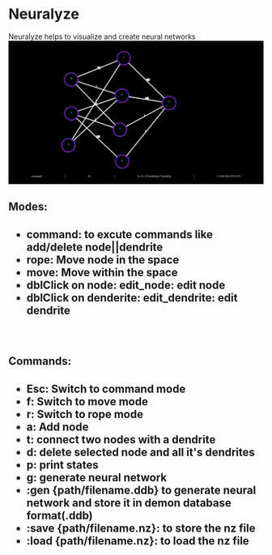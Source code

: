 <h1> Neuralyze </h1>
Neuralyze helps to visualize and create neural networks <br>
<img src = "sample_image.png">
<h2>Modes:<h2>
<ul>
<li><b>command</b>: to excute commands like add/delete node||dendrite </li>
<li><b>rope</b>: Move node in the space</li>
<li><b>move</b>: Move within the space</li>
<li>dblClick on node: <b>edit_node</b>: edit node </b>
<li>dblClick on denderite: <b>edit_dendrite</b>: edit dendrite </b>
</ul><br>
<h2>Commands:<h2>
<ul>
<li><b>Esc</b>: Switch to command mode</li>
<li><b>f</b>: Switch to move mode</li>
<li><b>r</b>: Switch to rope mode</li>
<li><b>a</b>: Add node</li>
<li><b>t</b>: connect two nodes with a dendrite</li>
<li><b>d</b>: delete selected node and all it's dendrites</li>
<li><b>p</b>: print states</li>
<li><b>g</b>: generate neural network </li>
<li><b>:gen {path/filename.ddb}</b> to generate neural network and store it in demon database format(.ddb)
<li><b>:save {path/filename.nz}</b>: to store the nz file </li>
<li><b>:load {path/filename.nz}</b>: to load the nz file </li>
</ul>
